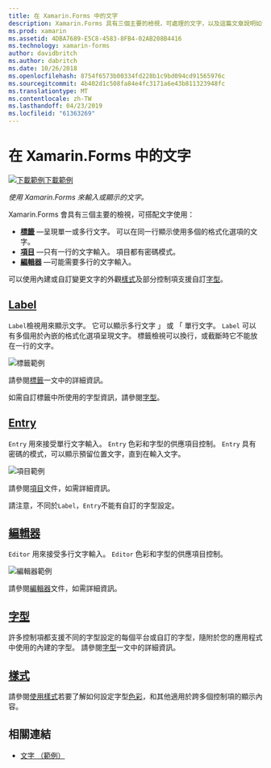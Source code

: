 ```yaml
---
title: 在 Xamarin.Forms 中的文字
description: Xamarin.Forms 具有三個主要的檢視，可處理的文字，以及這篇文章說明如何使用它們來輸入及顯示在 Xamarin.Forms 應用程式中的文字。
ms.prod: xamarin
ms.assetid: 4DBA7689-E5C8-4583-8FB4-02AB208B4416
ms.technology: xamarin-forms
author: davidbritch
ms.author: dabritch
ms.date: 10/26/2018
ms.openlocfilehash: 8754f6573b00334fd228b1c9bd094cd91565976c
ms.sourcegitcommit: 4b402d1c508fa84e4fc3171a6e43b811323948fc
ms.translationtype: MT
ms.contentlocale: zh-TW
ms.lasthandoff: 04/23/2019
ms.locfileid: "61363269"
---
```

# <a name="text-in-xamarinforms"></a>在 Xamarin.Forms 中的文字

[![下載範例](~/media/shared/download.png)下載範例](https://developer.xamarin.com/samples/xamarin-forms/UserInterface/Text)

_使用 Xamarin.Forms 來輸入或顯示的文字。_

Xamarin.Forms 會具有三個主要的檢視，可搭配文字使用：

- **[標籤](#Label)** &mdash;呈現單一或多行文字。 可以在同一行顯示使用多個的格式化選項的文字。
- **[項目](#Entry)** &mdash;只有一行的文字輸入。 項目都有密碼模式。
- **[編輯器](#Editor)** &mdash;可能需要多行的文字輸入。

可以使用內建或自訂變更文字的外觀[樣式](#Styles)及部分控制項支援自訂[字型](#Fonts)。

<a name="Label" />

## <a name="labellabelmd"></a>[Label](label.md)

`Label`檢視用來顯示文字。 它可以顯示多行文字 」 或 「 單行文字。 `Label` 可以有多個用於內嵌的格式化選項呈現文字。 標籤檢視可以換行，或截斷時它不能放在一行的文字。

![](images/label.png "標籤範例")

請參閱[標籤](label.md)一文中的詳細資訊。

如需自訂標籤中所使用的字型資訊，請參閱[字型](fonts.md)。

<a name="Entry" />

## <a name="entryentrymd"></a>[Entry](entry.md)

`Entry` 用來接受單行文字輸入。 `Entry` 色彩和字型的供應項目控制。 `Entry` 具有密碼的模式，可以顯示預留位置文字，直到在輸入文字。

![](images/entry.png "項目範例")

請參閱[項目](entry.md)文件，如需詳細資訊。

請注意，不同於`Label`，`Entry`不能有自訂的字型設定。

<a name="Editor" />

## <a name="editoreditormd"></a>[編輯器](editor.md)

`Editor` 用來接受多行文字輸入。 `Editor` 色彩和字型的供應項目控制。

![](images/editor.png "編輯器範例")

請參閱[編輯器](editor.md)文件，如需詳細資訊。

<a name="Fonts" />

## <a name="fontsfontsmd"></a>[字型](fonts.md)

許多控制項都支援不同的字型設定的每個平台或自訂的字型，隨附於您的應用程式中使用的內建的字型。 請參閱[字型](fonts.md)一文中的詳細資訊。

<a name="Styles" />

## <a name="stylesstylesmd"></a>[樣式](styles.md)

請參閱[使用樣式](~/xamarin-forms/user-interface/styles/index.md)若要了解如何設定字型[色彩](~/xamarin-forms/user-interface/colors.md)，和其他適用於跨多個控制項的顯示內容。

## <a name="related-links"></a>相關連結

- [文字 （範例）](https://developer.xamarin.com/samples/xamarin-forms/UserInterface/Text)
